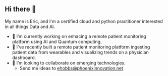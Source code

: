 ## Hi there 👋

My name is Eric, and I'm a certified cloud and python practitioner interested in all things Data and AI.

- 🔭 I’m currently working on enhacing a remote patient monitoring platform using AI and Quantum computing.
- 🌱 I've recently built a remote patient monitoring platform ingesting patient data from wearables and visualizing trends on a physician dashboard.
- 👯 I’m looking to collaborate on emerging technologies.
  - Send me ideas to ehobbs@phoenixinnovation.net  
